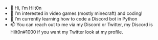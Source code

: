 - 👋 Hi, I’m Hilt0n
- 👀 I’m interested in video games (mostly minecraft) and coding!
- 🌱 I’m currently learning how to code a Discord bot in Python
- 📫 You can reach out to me via my Discord or Twitter, my Discord is Hilt0n#1000 if you want my Twitter look at my profile.

<!---
Hilt0nCode/Hilt0nCode is a ✨ special ✨ repository because its `README.md` (this file) appears on your GitHub profile.
You can click the Preview link to take a look at your changes.
--->
